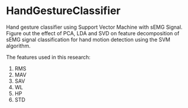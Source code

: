 # HandGestureClassifier
Hand gesture classifier using Support Vector Machine with sEMG Signal.
Figure out the effect of PCA, LDA and SVD on feature decomposition of sEMG signal classification for hand motion detection using the SVM algorithm.

The features used in this research:
1. RMS
2. MAV
3. SAV
4. WL
5. HP
6. STD
